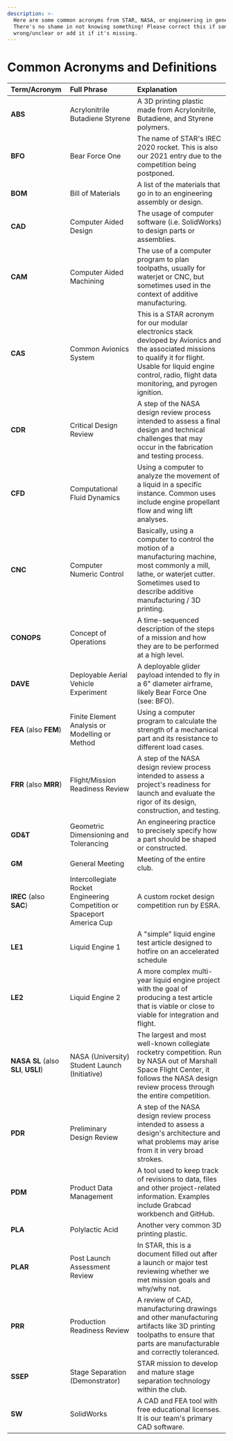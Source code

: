 ```yaml
---
description: >-
  Here are some common acronyms from STAR, NASA, or engineering in general.
  There's no shame in not knowing something! Please correct this if something is
  wrong/unclear or add it if it's missing.
---
```


# Common Acronyms and Definitions

| Term/Acronym | Full Phrase | Explanation |
| :--- | :--- | :--- |
| **ABS** | Acrylonitrile Butadiene Styrene | A 3D printing plastic made from Acrylonitrile, Butadiene, and Styrene polymers. |
| **BFO** | Bear Force One | The name of STAR's IREC 2020 rocket. This is also our 2021 entry due to the competition being postponed. |
| **BOM** | Bill of Materials | A list of the materials that go in to an engineering assembly or design. |
| **CAD** | Computer Aided Design | The usage of computer software \(i.e. SolidWorks\) to design parts or assemblies. |
| **CAM** | Computer Aided Machining | The use of a computer program to plan toolpaths, usually for waterjet or CNC, but sometimes used in the context of additive manufacturing. |
| **CAS** | Common Avionics System | This is a STAR acronym for our modular electronics stack devloped by Avionics and the associated missions to qualify it for flight. Usable for liquid engine control, radio, flight data monitoring, and pyrogen ignition. |
| **CDR** | Critical Design Review | A step of the NASA design review process intended to assess a final design and technical challenges that may occur in the fabrication and testing process. |
| **CFD** | Computational Fluid Dynamics | Using a computer to analyze the movement of a liquid in a specific instance. Common uses include engine propellant flow and wing lift analyses. |
| **CNC** | Computer Numeric Control | Basically, using a computer to control the motion of a manufacturing machine, most commonly a mill, lathe, or waterjet cutter. Sometimes used to describe additive manufacturing / 3D printing. |
| **CONOPS** | Concept of Operations | A time-sequenced description of the steps of a mission and how they are to be performed at a high level. |
| **DAVE** | Deployable Aerial Vehicle Experiment | A deployable glider payload intended to fly in a 6" diameter airframe, likely Bear Force One \(see: BFO\). |
| **FEA** \(also **FEM**\) | Finite Element Analysis or Modelling or Method | Using a computer program to calculate the strength of a mechanical part and its resistance to different load cases. |
| **FRR** \(also **MRR**\) | Flight/Mission Readiness Review | A step of the NASA design review process intended to assess a project's readiness for launch and evaluate the rigor of its design, construction, and testing. |
| **GD&T** | Geometric Dimensioning and Tolerancing | An engineering practice to precisely specify how a part should be shaped or constructed. |
| **GM** | General Meeting | Meeting of the entire club. |
| **IREC** \(also **SAC**\) | Intercollegiate Rocket Engineering Competition or Spaceport America Cup | A custom rocket design competition run by ESRA. |
| **LE1** | Liquid Engine 1 | A "simple" liquid engine test article designed to hotfire on an accelerated schedule |
| **LE2** | Liquid Engine 2 | A more complex multi-year liquid engine project with the goal of producing a test article that is viable or close to viable for integration and flight. |
| **NASA SL** \(also **SLI**, **USLI**\) | NASA \(University\) Student Launch \(Initiative\) | The largest and most well-known collegiate rocketry competition. Run by NASA out of Marshall Space Flight Center, it follows the NASA design review process through the entire competition. |
| **PDR** | Preliminary Design Review | A step of the NASA design review process intended to assess a design's architecture and what problems may arise from it in very broad strokes. |
| **PDM** | Product Data Management | A tool used to keep track of revisions to data, files and other project-related information. Examples include Grabcad workbench and GitHub. |
| **PLA** | Polylactic Acid | Another very common 3D printing plastic. |
| **PLAR** | Post Launch Assessment Review | In STAR, this is a document filled out after a launch or major test reviewing whether we met mission goals and why/why not. |
| **PRR** | Production Readiness Review | A review of CAD, manufacturing drawings and other manufacturing artifacts like 3D printing toolpaths to ensure that parts are manufacturable and correctly toleranced. |
| **SSEP** | Stage Separation \(Demonstrator\) | STAR mission to develop and mature stage separation technology within the club. |
| **SW** | SolidWorks | A CAD and FEA tool with free educational licenses. It is our team's primary CAD software. |


